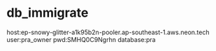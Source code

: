 # db_immigrate
host:ep-snowy-glitter-a1k95b2n-pooler.ap-southeast-1.aws.neon.tech
user:pra_owner
pwd:SMHQ0C9Ngrhn
database:pra